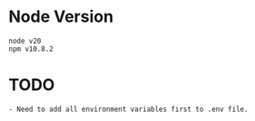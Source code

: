 # Node Version
	node v20
	npm v10.8.2

# TODO
	- Need to add all environment variables first to .env file.